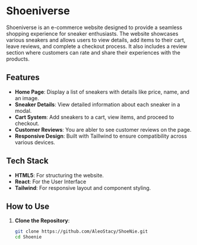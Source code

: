 # Shoeniverse

Shoeniverse is an e-commerce website designed to provide a seamless shopping experience for sneaker enthusiasts. The website showcases various sneakers and allows users to view details, add items to their cart, leave reviews, and complete a checkout process. It also includes a review section where customers can rate and share their experiences with the products.

## Features

- **Home Page**: Display a list of sneakers with details like price, name, and an image.
- **Sneaker Details**: View detailed information about each sneaker in a modal.
- **Cart System**: Add sneakers to a cart, view items, and proceed to checkout.
- **Customer Reviews**: You are abler to see customer reviews on the page.
- **Responsive Design**: Built with Taillwind to ensure compatibility across various devices.
  
## Tech Stack

- **HTML5**: For structuring the website.
- **React**: For the User Interface
- **Tailwind**: For responsive layout and component styling.

## How to Use

1. **Clone the Repository**: 
   ```bash
   git clone https://github.com/AleoStacy/ShoeNie.git
   cd Shoenie

